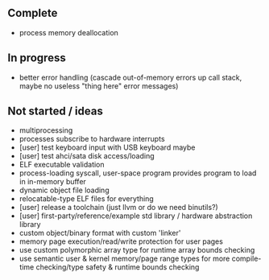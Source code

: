 ## Complete

- process memory deallocation

## In progress

- better error handling (cascade out-of-memory errors up call stack, maybe no useless "thing here" error messages)

## Not started / ideas

- multiprocessing
- processes subscribe to hardware interrupts
- \[user\] test keyboard input with USB keyboard maybe
- \[user\] test ahci/sata disk access/loading
- ELF executable validation
- process-loading syscall, user-space program provides program to load in in-memory buffer
- dynamic object file loading
- relocatable-type ELF files for everything
- \[user\] release a toolchain (just llvm or do we need binutils?)
- \[user\] first-party/reference/example std library / hardware abstraction library
- custom object/binary format with custom 'linker'
- memory page execution/read/write protection for user pages
- use custom polymorphic array type for runtime array bounds checking
- use semantic user & kernel memory/page range types for more compile-time checking/type safety & runtime bounds checking